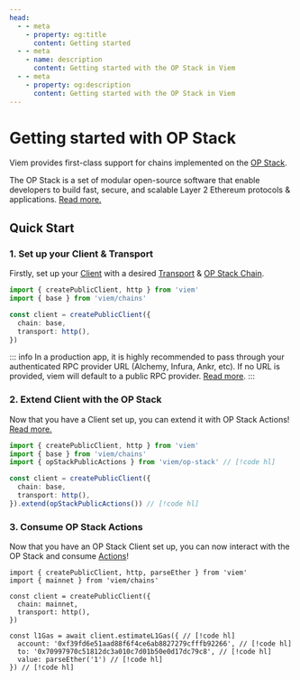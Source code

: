 ```yaml
---
head:
  - - meta
    - property: og:title
      content: Getting started
  - - meta
    - name: description
      content: Getting started with the OP Stack in Viem
  - - meta
    - property: og:description
      content: Getting started with the OP Stack in Viem
---
```


# Getting started with OP Stack

Viem provides first-class support for chains implemented on the [OP Stack](https://docs.optimism.io/getting-started-op-stack).

The OP Stack is a set of modular open-source software that enable developers to build fast, secure, and scalable Layer 2 Ethereum protocols & applications. [Read more.](https://docs.optimism.io/getting-started-op-stack)

## Quick Start

### 1. Set up your Client & Transport

Firstly, set up your [Client](/docs/clients/intro) with a desired [Transport](/docs/clients/intro) & [OP Stack Chain](./chains.md).

```ts {4-7}
import { createPublicClient, http } from 'viem'
import { base } from 'viem/chains'

const client = createPublicClient({
  chain: base,
  transport: http(),
})
```

::: info
In a production app, it is highly recommended to pass through your authenticated RPC provider URL (Alchemy, Infura, Ankr, etc). If no URL is provided, viem will default to a public RPC provider. [Read more](/docs/clients/transports/http.html#usage).
:::

### 2. Extend Client with the OP Stack

Now that you have a Client set up, you can extend it with OP Stack Actions! [Read more.](./client.md)

```ts
import { createPublicClient, http } from 'viem'
import { base } from 'viem/chains'
import { opStackPublicActions } from 'viem/op-stack' // [!code hl]

const client = createPublicClient({
  chain: base,
  transport: http(),
}).extend(opStackPublicActions()) // [!code hl]
```

### 3. Consume OP Stack Actions

Now that you have an OP Stack Client set up, you can now interact with the OP Stack and consume [Actions](./estimateL1Gas.md)!

```tsx
import { createPublicClient, http, parseEther } from 'viem'
import { mainnet } from 'viem/chains'

const client = createPublicClient({
  chain: mainnet,
  transport: http(),
})

const l1Gas = await client.estimateL1Gas({ // [!code hl]
  account: '0xf39fd6e51aad88f6f4ce6ab8827279cfffb92266', // [!code hl]
  to: '0x70997970c51812dc3a010c7d01b50e0d17dc79c8', // [!code hl]
  value: parseEther('1') // [!code hl]
}) // [!code hl]
```
